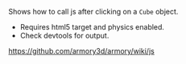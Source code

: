 Shows how to call js after clicking on a `Cube` object.  

- Requires html5 target and physics enabled.  
- Check devtools for output.  

https://github.com/armory3d/armory/wiki/js

